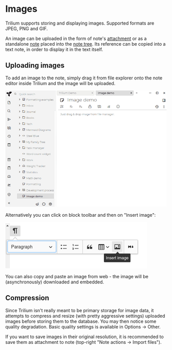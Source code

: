 # Images
Trilium supports storing and displaying images. Supported formats are JPEG, PNG and GIF.

An image can be uploaded in the form of note's [attachment](Attachments.md) or as a standalone [note](Tree%20concepts.md) placed into the [note tree](Tree%20concepts.md). Its reference can be copied into a text note, in order to display it in the text itself.

Uploading images
----------------

To add an image to the note, simply drag it from file explorer onto the note editor inside Trilium and the image will be uploaded.

![](gifs/upload-image.gif)

Alternatively you can click on block toolbar and then on "Insert image":

![](images/block-toolbar-insert-image.png)

You can also copy and paste an image from web - the image will be (asynchronously) downloaded and embedded.

Compression
-----------

Since Trilium isn't really meant to be primary storage for image data, it attempts to compress and resize (with pretty aggressive settings) uploaded images before storing them to the database. You may then notice some quality degradation. Basic quality settings is available in Options -> Other.

If you want to save images in their original resolution, it is recommended to save them as attachment to note (top-right "Note actions -> Import files").